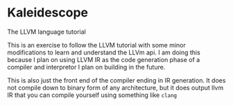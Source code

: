 # Kaleidescope
The LLVM language tutorial

This is an exercise to follow the LLVM tutorial with some minor modifications to learn and 
understand the LLVm api. I am doing this because I plan on using LLVM IR as the code generation phase 
of a compiler and interpretor I plan on building in the future.

This is also just the front end of the compiler ending in IR generation.
It does not compile down to binary form of any architecture, but it does output llvm IR that you can compile yourself using
something like ```clang```
